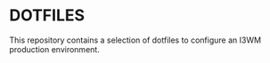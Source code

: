 # DOTFILES

This repository contains a selection of dotfiles to configure an I3WM production environment.
